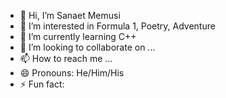 - 👋 Hi, I’m Sanaet Memusi
- 👀 I’m interested in Formula 1, Poetry, Adventure
- 🌱 I’m currently learning C++
- 💞️ I’m looking to collaborate on ...
- 📫 How to reach me ...
- 😄 Pronouns: He/Him/His
- ⚡ Fun fact: 

<!---
Sirnaet/Sirnaet is a ✨ special ✨ repository because its `README.md` (this file) appears on your GitHub profile.
You can click the Preview link to take a look at your changes.
--->

